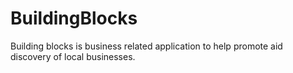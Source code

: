 # BuildingBlocks
Building blocks is business related application to help promote aid discovery of local businesses.
